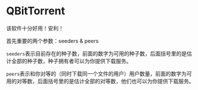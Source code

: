 # QBitTorrent

该软件十分好用！安利！

首先重要的两个参数：seeders & peers

`seeders`表示目前存在的种子数，前面的数字为可用的种子数，后面括号里的是估计全部的种子数，种子拥有者可以为你提供下载服务。

`peers`表示和你对等的（同时下载同一个文件的用户）用户数量，前面的数字为可用的对等数，后面括号里的是估计全部的对等数，他们也可以为你提供下载服务。

